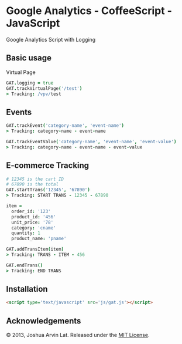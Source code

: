 Google Analytics - CoffeeScript - JavaScript
============================================

Google Analytics Script with Logging

Basic usage
-----------

Virtual Page 

~~~ coffee
GAT.logging = true
GAT.trackVirtualPage('/test')
> Tracking: /vpv/test
~~~

Events
------
~~~ coffee
GAT.trackEvent('category-name', 'event-name')
> Tracking: category-name - event-name

GAT.trackEventValue('category-name', 'event-name', 'event-value')
> Tracking: category-name - event-name - event-value
~~~

E-commerce Tracking
-------------------

~~~ coffee
# 12345 is the cart ID
# 67890 is the total
GAT.startTrans('12345', '67890')
> Tracking: START TRANS - 12345 - 67890

item = 
  order_id: '123'
  product_id: '456'
  unit_price: '78'
  category: 'cname'
  quantity: 1
  product_name: 'pname'

GAT.addTransItem(item)
> Tracking: TRANS - ITEM - 456

GAT.endTrans()
> Tracking: END TRANS
~~~

Installation
------------

~~~ html
<script type='text/javascript' src='js/gat.js'></script>
~~~

Acknowledgements
----------------

© 2013, Joshua Arvin Lat. Released under the [MIT License](LICENSE).
